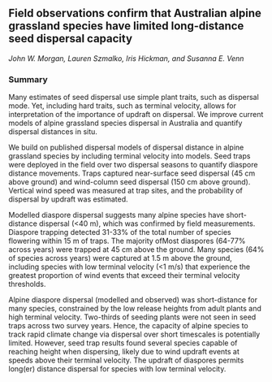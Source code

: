 ## Field observations confirm that Australian alpine grassland species have limited long-distance seed dispersal capacity 
*John W. Morgan, Lauren Szmalko, Iris Hickman, and Susanna E. Venn*

### Summary 
 
Many estimates of seed dispersal use simple plant traits, such as dispersal mode. Yet, including hard traits, such as terminal velocity, allows for interpretation of the importance of updraft on dispersal. We improve current models of alpine grassland species dispersal in Australia and quantify dispersal distances in situ.

We build on published dispersal models of dispersal distance in alpine grassland species by including terminal velocity into models. Seed traps were deployed in the field over two dispersal seasons to quantify diaspore distance movements. Traps captured near-surface seed dispersal (45 cm above ground) and wind-column seed dispersal (150 cm above ground). Vertical wind speed was measured at trap sites, and the probability of dispersal by updraft was estimated.

Modelled diaspore dispersal suggests many alpine species have short-distance dispersal (<40 m), which was confirmed by field measurements. Diaspore trapping detected 31-33% of the total number of species flowering within 15 m of traps. The majority ofMost diaspores (64-77% across years) were trapped at 45 cm above the ground. Many species (64% of species across years) were captured at 1.5 m above the ground, including species with low terminal velocity (<1 m/s) that experience the greatest proportion of wind events that exceed their terminal velocity thresholds.

Alpine diaspore dispersal (modelled and observed) was short-distance for many species, constrained by the low release heights from adult plants and high terminal velocity. Two-thirds of seeding plants were not seen in seed traps across two survey years. Hence, the capacity of alpine species to track rapid climate change via dispersal over short timescales is potentially limited. However, seed trap results found several species capable of reaching height when dispersing, likely due to wind updraft events at speeds above their terminal velocity. The updraft of diaspores permits long(er) distance dispersal for species with low terminal velocity. 

